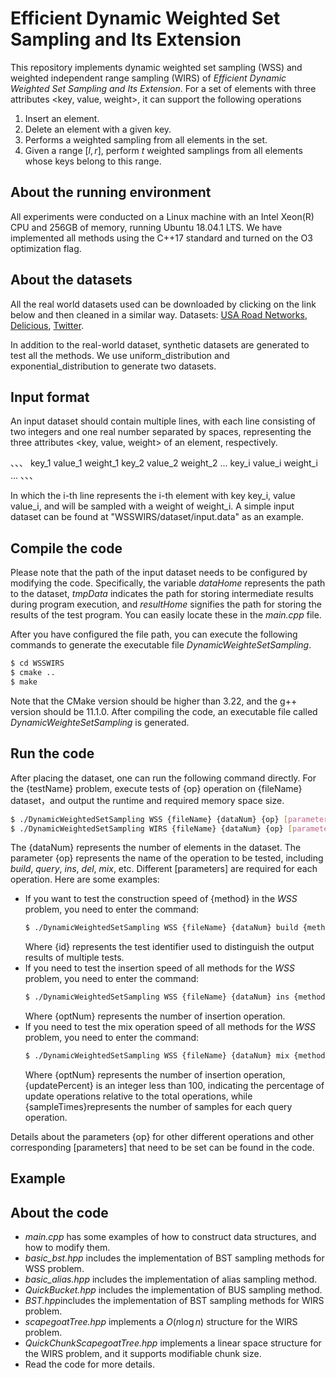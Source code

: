 # Efficient Dynamic Weighted Set Sampling and Its Extension

This repository implements dynamic weighted set sampling (WSS) and weighted independent range sampling (WIRS) of *Efficient Dynamic Weighted Set Sampling and Its Extension*. For a set of elements with three attributes <key, value, weight>, it can support the following operations
1. Insert an element.
2. Delete an element with a given key.
3. Performs a weighted sampling from all elements in the set.
4. Given a range $[l,r]$, perform $t$ weighted samplings from all elements whose keys belong to this range.

## About the running environment
All experiments were conducted on a Linux machine with an Intel Xeon(R) CPU and 256GB of memory, running Ubuntu 18.04.1 LTS. We have implemented all methods using the C++17 standard and turned on the O3 optimization flag.
## About the datasets
All the real world datasets used can be downloaded by clicking on the link below and then cleaned in a similar way. Datasets:
[USA Road Networks](http://users.diag.uniroma1.it/challenge9/download.shtml), [Delicious](http://delicious.com/), [Twitter](https://anlab-kaist.github.io/traces/).

In addition to the real-world dataset, synthetic datasets are generated to test all the methods. We use uniform_distribution and exponential_distribution to generate two datasets.

## Input format
An input dataset should contain multiple lines, with each line consisting of two integers and one real number separated by spaces, representing the three attributes <key, value, weight> of an element, respectively.

、、、
key_1 value_1 weight_1
key_2 value_2 weight_2
...
key_i value_i weight_i
...
、、、

In which the i-th line represents the i-th element with key key_i, value value_i, and will be sampled with a weight of weight_i. A simple input dataset can be found at "WSSWIRS/dataset/input.data" as an example.
## Compile the code
Please note that the path of the input dataset needs to be configured by modifying the code. Specifically, the variable *dataHome* represents the path to the dataset, *tmpData* indicates the path for storing intermediate results during program execution, and *resultHome* signifies the path for storing the results of the test program. You can easily locate these in the *main.cpp* file.

After you have configured the file path, you can execute the following commands to generate the executable file *DynamicWeighteSetSampling*.

```sh
$ cd WSSWIRS
$ cmake ..
$ make
```
Note that the CMake version should be higher than 3.22, and the g++ version should be 11.1.0. After compiling the code, an executable file called *DynamicWeighteSetSampling* is generated.

## Run the code
After placing the dataset, one can run the following command directly. For the {testName} problem, execute tests of {op} operation on {fileName} dataset，and output the runtime and required memory space size.
```sh
$ ./DynamicWeightedSetSampling WSS {fileName} {dataNum} {op} [parameters]
$ ./DynamicWeightedSetSampling WIRS {fileName} {dataNum} {op} [parameters]
```
The {dataNum} represents the number of elements in the dataset. The parameter {op} represents the name of the operation to be tested, including *build*, *query*, *ins*, *del*, *mix*, etc. Different [parameters] are required for each operation. Here are some examples:
* If you want to test the construction speed of {method} in the *WSS* problem, you need to enter the command:
  ```sh
  $ ./DynamicWeightedSetSampling WSS {fileName} {dataNum} build {method} {dataNum} {id}
  ```
  Where {id} represents the test identifier used to distinguish the output results of multiple tests.
* If you need to test the insertion speed of all methods for the *WSS* problem, you need to enter the command:
  ```sh
  $ ./DynamicWeightedSetSampling WSS {fileName} {dataNum} ins {method} {optNum} 
  ```
  Where {optNum} represents the number of insertion operation.
* If you need to test the mix operation speed of all methods for the *WSS* problem, you need to enter the command:
  ```sh
  $ ./DynamicWeightedSetSampling WSS {fileName} {dataNum} mix {method} {optNum} {updatePercent} {sampleTimes}
  ```
  Where {optNum} represents the number of insertion operation, {updatePercent} is an integer less than 100, indicating the percentage of update operations relative to the total operations, while {sampleTimes}represents the number of samples for each query operation.

Details about the parameters {op} for other different operations and other corresponding [parameters] that need to be set can be found in the code.
## Example
## About the code

* *main.cpp*  has some examples of how to construct data structures, and how to modify them.
* *basic_bst.hpp* includes the implementation of BST sampling methods for WSS problem.
* *basic_alias.hpp* includes the implementation of alias sampling method.
* *QuickBucket.hpp* includes the implementation of BUS sampling method.
* *BST.hpp*includes the implementation of BST sampling methods for WIRS problem.
* *scapegoatTree.hpp* implements a $O(n\log{n})$ structure for the WIRS problem.
* *QuickChunkScapegoatTree.hpp* implements a linear space structure for the WIRS problem, and it supports modifiable chunk size.
* Read the code for more details.
